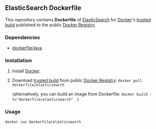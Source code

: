## ElasticSearch Dockerfile


This repository contains **Dockerfile** of [ElasticSearch](http://www.elasticsearch.org/) for [Docker](https://www.docker.io/)'s [trusted build](https://index.docker.io/u/dockerfile/elasticsearch/) published to the public [Docker Registry](https://index.docker.io/).


### Dependencies

* [dockerfile/java](https://github.com/dockerfile/java)


### Installation

1. Install [Docker](https://www.docker.io/).

2. Download [trusted build](https://index.docker.io/u/dockerfile/elasticsearch/) from public [Docker Registry](https://index.docker.io/): `docker pull dockerfile/elasticsearch`

   (alternatively, you can build an image from Dockerfile: `docker build -t="dockerfile/elasticsearch" .`)


### Usage

    docker run dockerfile/elasticsearch
